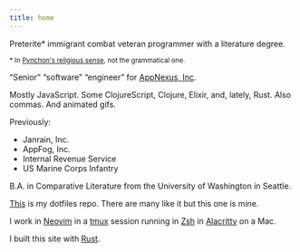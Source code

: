 ```yaml
---
title: home
---
```

<section class="lead">
<p>Preterite* immigrant combat veteran programmer with a literature degree.</p>
<small>* In <a
href="https://gravitys-rainbow.pynchonwiki.com/wiki/index.php?title=P#preterite">Pynchon&#x27;s
religious sense</a>, not the grammatical one.</small>
</section>

&ldquo;Senior&rdquo; &ldquo;software&rdquo; &ldquo;engineer&rdquo; for [AppNexus, Inc](http://www.appnexus.com/).

Mostly JavaScript. Some ClojureScript, Clojure, Elixir, and, lately, Rust. Also
commas. And animated gifs.

Previously:
* Janrain, Inc.
* AppFog, Inc.
* Internal Revenue Service
* US Marine Corps Infantry

B.A. in Comparative Literature from the University of Washington in Seattle.

[This](https://github.com/sodiumjoe/dotfiles) is my dotfiles repo. There are
many like it but this one is mine.

I work in [Neovim](https://neovim.io/) in a [tmux](http://tmux.sourceforge.net/)
session running in [Zsh](http://www.zsh.org/) in
[Alacritty](https://github.com/jwilm/alacritty) on a Mac.

I built this site with [Rust](https://www.rust-lang.org/en-US/).
